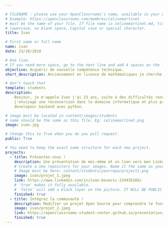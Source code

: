 ```yaml
---

# FILENAME : please use your OpenClassrooms's name, available in your url.
# Example: https://openclassrooms.com/membres/celinemartinet
# must be the name of your file. If file name is celinemartinet.md, title is celinemartinet.
# lowercase, no blank space, Capital case or special character.
title: Ivan

# First name or full name
name: ivan
date: 23/10/2018

# One line.
# If you need more space, go to the next line and add 4 spaces on the left, as in 'description'.
objective: Acquérir de nouvelle compétence technique.
short_description: Anciennement en licence de mathématiques je cherche à me reconvertir dans le numérique.

# don't touch that
template: students
description:
    Bonjour, je m'appele Ivan j'ai 23 ans, suite à des difficultés rencontré en licence de mathématiques 
    j'envisage une reconversion dans le domaine informatique et plus précisement devenir
    developeur backend avec python.

# image must be located in content/images/students
# name should be the same as this file. Eg: celinemartinet.png
image: ivan.jpg

# Change this to True when you do you pull request.
public: True

# You need to keep the exact same structure for each new project.
projects:
  - title: Présentez-vous !
    description: Une présentation de moi-même et un lien vers mon LinkedIn.
    # Create a new repository for your images. Name it the same as your nickname and profile picture.
    # Image must be here: content/students/yourrepo/project1.png
    image: ivan/projet_1.jpeg
    link: https://www.linkedin.com/in/ivan-besevic-23493b166/
    # 'true' makes it fully available.
    # 'false' will add a black layer on the picture. IT WILL BE PUBLIC!
    finished: true
  - title: Intégrez la communauté !
    description: Modifier un projet Open Source pour comprendre le fonctionnement de Git, de Github et des pull requests. 
    image: ivan/projet_2.jpeg
    link: https://openclassrooms-student-center.github.io/presentation/students/ivan.md
    finished: true
---
```


